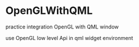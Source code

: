 # OpenGLWithQML
practice integration OpenGL with QML window

use OpenGL low level Api in qml widget environment
